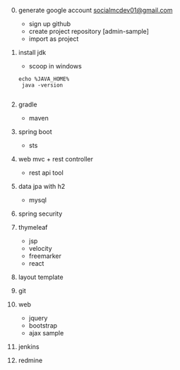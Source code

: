 0. generate google account
    socialmcdev01@gmail.com
    - sign up github
    - create project repository [admin-sample]
    - import as project

1. install jdk
    - scoop in windows
    <pre><code>echo %JAVA_HOME%
    java -version
    </code></pre>
2. gradle
    - maven
3. spring boot
    - sts
4. web mvc + rest controller
    - rest api tool
5. data jpa with h2
    - mysql
6. spring security
7. thymeleaf
    - jsp
    - velocity
    - freemarker
    - react
8. layout template
9. git

10. web
    - jquery
    - bootstrap
    - ajax sample

11. jenkins
12. redmine
